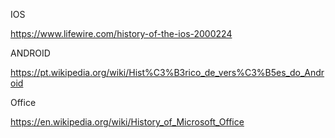 IOS

https://www.lifewire.com/history-of-the-ios-2000224

ANDROID

https://pt.wikipedia.org/wiki/Hist%C3%B3rico_de_vers%C3%B5es_do_Android

Office

https://en.wikipedia.org/wiki/History_of_Microsoft_Office
